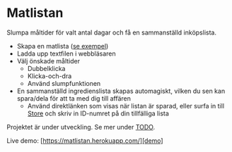 # Matlistan

Slumpa måltider för valt antal dagar och få en sammanställd inköpslista.

- Skapa en matlista ([se exempel][matlista])
- Ladda upp textfilen i webbläsaren
- Välj önskade måltider
    - Dubbelklicka
    - Klicka-och-dra
    - Använd slumpfunktionen
- En sammanställd ingredienslista skapas automagiskt, vilken du sen kan
spara/dela för att ta med dig till affären
    - Använd direktlänken som visas när listan är sparad, eller surfa in
    till [Store][store] och skriv in ID-numret på din tillfälliga lista

Projektet är under utveckling. Se mer under [TODO](./TODO.md).

Live demo:
[https://matlistan.herokuapp.com/][demo]

[demo]: https://matlistan.herokuapp.com/
[matlista]: https://prodhe.github.io/foodlist/Matlista.txt
[store]: https://vargklippan.se/matlistan/store/
